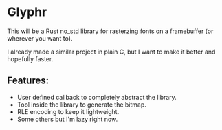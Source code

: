 # Glyphr

This will be a Rust no_std library for rasterzing fonts on a framebuffer (or wherever you want to).

I already made a similar project in plain C, but I want to make it better and hopefully faster.

## Features:
- User defined callback to completely abstract the library.
- Tool inside the library to generate the bitmap.
- RLE encoding to keep it lightweight.
- Some others but I'm lazy right now.
